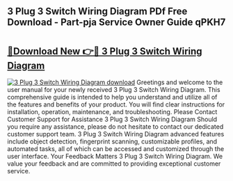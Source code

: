## 3 Plug 3 Switch Wiring Diagram PDf Free Download - Part-pja Service Owner Guide qPKH7

# <h2><a href="http://dfk4vs.blite.top/?on=3+Plug+3+Switch+Wiring+Diagram">🔗Download New 👉🔴 3 Plug 3 Switch Wiring Diagram</a></h2>

[![3 Plug 3 Switch Wiring Diagram download](https://i.imgur.com/lujVjoI.png)](http://dfk4vs.blite.top/?on=3+Plug+3+Switch+Wiring+Diagram)
Greetings and welcome to the user manual for your newly received 3 Plug 3 Switch Wiring Diagram. This comprehensive guide is intended to help you understand and utilize all of the features and benefits of your product. You will find clear instructions for installation, operation, maintenance, and troubleshooting. Please Contact Customer Support for Assistance 3 Plug 3 Switch Wiring Diagram Should you require any assistance, please do not hesitate to contact our dedicated customer support team. 3 Plug 3 Switch Wiring Diagram advanced features include object detection, fingerprint scanning, customizable profiles, and automated tasks, all of which can be accessed and customized through the user interface. Your Feedback Matters 3 Plug 3 Switch Wiring Diagram. We value your feedback and are committed to providing exceptional customer service.

